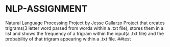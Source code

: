 # NLP-ASSIGNMENT
Natural Language Processing Project by Jesse Gallarzo
Project that creates trigrams(3 letter word parsed from words within a .txt file), stores them in a list and shows the frequency of a trigram within the input(a .txt file) and the probability of that trigram appearing within a .txt file.
##test
